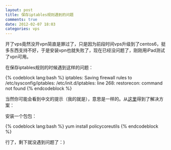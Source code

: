 ```yaml
---
layout: post
title: 保存iptables规则遇到的问题
comments: true
date: 2012-02-07 18:03
categories: vps
---
```


开了vps竟然没开vpn简直是罪过了，只是因为前段时间vps升级到了centos6，挺多东西支持不好，于是安装vpn也就失败了，现在已经没问题了，刚刚用iPad测试了vpn可用。

在保存iptables规则的时候遇到这样的问题：

{% codeblock lang:bash %}
iptables: Saving firewall rules to /etc/sysconfig/iptables: /etc/init.d/iptables: line 268: restorecon: command not found
{% endcodeblock %}

当然你可能会看到中文的提示（我的就是），意思是一样的。从[这里](http://www.live-in.org/archives/1112.html)得到了解决方案：

安装一个包包：

{% codeblock lang:bash %}
yum install policycoreutils
{% endcodeblock %}

行了，剩下就没遇到问题了：)